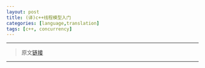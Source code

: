 ```yaml
---
layout: post
title: (译)c++线程模型入门
categories: [language,translation]
tags: [c++, concurrency]
---
```



---

> 原文[链接](http://databasearchitects.blogspot.com/2020/10/c-concurrency-model-on-x86-for-dummies.html)










---

